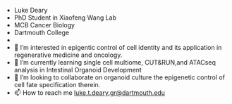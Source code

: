 - Luke Deary
- PhD Student in Xiaofeng Wang Lab
- MCB Cancer Biology
- Dartmouth College
- 
- 👀 I’m interested in epigentic control of cell identity and its application in regenerative medicine and oncology.
- 🌱 I’m currently learning single cell multiome, CUT&RUN,and ATACseq analysis in Intestinal Organoid Development
- 💞️ I’m looking to collaborate on organoid culture the epigenetic control of cell fate specification therein.
- 📫 How to reach me luke.t.deary.gr@dartmouth.edu

<!---
Dearyl14/Dearyl14 is a ✨ special ✨ repository because its `README.md` (this file) appears on your GitHub profile.
You can click the Preview link to take a look at your changes.
--->
